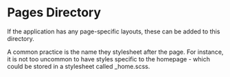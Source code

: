 # Pages Directory

If the application has any page-specific layouts, these can be added to this directory.

A common practice is the name they stylesheet after the page. For instance, it is not too uncommon to have styles specific to the homepage - which could be stored in a stylesheet called _home.scss.